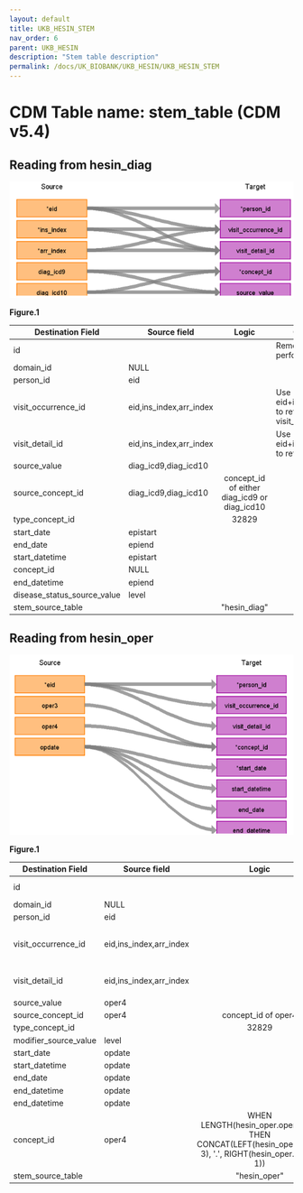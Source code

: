 ```yaml
---
layout: default
title: UKB_HESIN_STEM
nav_order: 6
parent: UKB_HESIN
description: "Stem table description"
permalink: /docs/UK_BIOBANK/UKB_HESIN/UKB_HESIN_STEM
---
```


# CDM Table name: stem_table (CDM v5.4)

## Reading from hesin_diag

![](../images/image9.png)

**Figure.1**

| Destination Field | Source field | Logic | Comment field |
| --- | --- | :---: | --- |
| id|||Removed for performance reasons|
| domain_id | NULL | | | 
| person_id | eid | | | 
| visit_occurrence_id |eid,ins_index,arr_index | | Use eid+ins_index+arr_index to retrieve visit_occurrence_id |
| visit_detail_id|eid,ins_index,arr_index ||Use eid+ins_index+arr_index to retrieve visit_detail_id |
| source_value| diag_icd9,diag_icd10 |||
| source_concept_id | diag_icd9,diag_icd10 | concept_id of either diag_icd9 or diag_icd10 | |
| type_concept_id |  | 32829 | |
| start_date | epistart | | |
| end_date | epiend | | |
| start_datetime | epistart |   | |
| concept_id  | NULL |  |  |
| end_datetime | epiend| | |
| disease_status_source_value | level| | |
| stem_source_table | | "hesin_diag" | |
 
## Reading from hesin_oper

![](../images/image10.png)

**Figure.1**

| Destination Field | Source field | Logic | Comment field |
| --- | --- | :---: | --- |
| id|||Removed for performance reasons|
| domain_id | NULL | | | 
| person_id | eid | | | 
| visit_occurrence_id |eid,ins_index,arr_index | | Use eid+ins_index+arr_index to retrieve visit_occurrence_id |
| visit_detail_id|eid,ins_index,arr_index ||Use eid+ins_index+arr_index to retrieve visit_detail_id |
| source_value| oper4|||
| source_concept_id | oper4 | concept_id of oper4 | |
| type_concept_id |  | 32829 | |
| modifier_source_value | level | | |
| start_date | opdate | | |
| start_datetime | opdate |   | |
| end_date | opdate | | |
| end_datetime | opdate | | |
| end_datetime | opdate | | |
| concept_id  | oper4 | WHEN LENGTH(hesin_oper.oper4) = 4 THEN CONCAT(LEFT(hesin_oper.oper4, 3), '.', RIGHT(hesin_oper.oper4, 1))  |  |
| stem_source_table | | "hesin_oper" | |